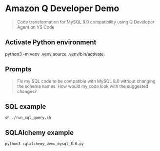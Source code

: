 # Amazon Q Developer Demo
> Code transformation for MySQL 8.0 compatibility using Q Developer Agent on VS Code

## Activate Python environment
python3 -m venv .venv
source .venv/bin/activate

## Prompts
> Fix my SQL code to be compatible with MySQL 8.0 without changing the schema names.
> How would my code look with the suggested changes?

## SQL example
`sh ./run_sql_query.sh`

## SQLAlchemy example
`python3 sqlalchemy_demo_mysql_8.0.py`
